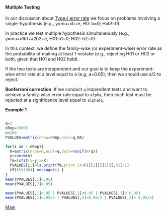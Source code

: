 ####  Multiple Testing

In our discussion about [Type-I error rate]() we focus on problems involving a single-hypothesis (e.g., y=mu+xb+e, H0: b=0; Hab!=0).

In practice we test multiple hypothesis simultaneously (e.g., y=mu+x1*b1+x2*b2+e, H01:b1=0; H02: b2=0).

In this context, we define the family-wise (or experiment-wise) error rate as the probability of making at least 1 mistake (e.g., rejecting
H01 or H02 or both, given that H01 and H02 hold).

If the two tests are independent and our goal is to keep the experiment-wise error rate at a level equal to a (e.g, a=0.05), then we should
use a/2 to reject. 

**Bonferroni correction**: If we conduct `q` indpendent tests and want to achieve a family-wise error rate equal to `alpha`, then each test
must be rejected at a significance level equal to `alpha`/`q`.

**Example 1**

```r

q=3
nRep=10000
n=100
PVALUES=matrix(nrow=nRep,ncol=q,NA)

for(i in 1:nRep){
  X=matrix(nrow=n,ncol=q,data=runif(n*q))
  y=rnorm(n)
  fm=lsfit(y=y,x=X)
  PVALUES[i,]=ls.print(fm,print.it=F)[[2]][[1]][,4][-1]
  if(i%%100){ message(i) }
}
mean(PVALUES[,1]<.05)
mean(PVALUES[,2]<.05)

mean(PVALUES[,1]<.05 | PVALUES[,2]<0.05 | PVALUES[,3]< 0.05)
mean(PVALUES[,1]<.05/3 | PVALUES[,2]<0.05/3 | PVALUES[,3]< 0.05/3)

```

[Main](https://github.com/gdlc/STAT_COMP/edit/master/README.md)
